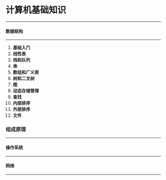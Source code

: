 # **计算机基础知识**

---

#### **数据结构**

---

1. **基础入门**
2. **线性表**
3. **栈和队列**
4. **串**
5. **数组和广义表**
6. **树和二叉树**
7. **图**
8. **动态存储管理**
9. **查找**
10. **内部排序**
11. **外部排序**
12. **文件**

### **组成原理**

---

#### **操作系统**

---

#### **网络**

---

